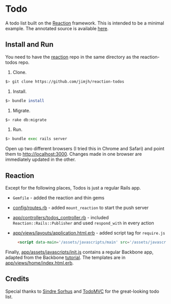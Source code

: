 # Todo
A todo list built on the [Reaction][1] framework. This is intended to be a minimal example.
The annotated source is available [here][6].

## Install and Run
You need to have the [reaction][1] repo in the same directory as the reaction-todos repo.

1. Clone.

  ```bash
  $> git clone https://github.com/jimjh/reaction-todos
  ```

1. Install.

  ```bash
  $> bundle install
  ```

1. Migrate.

  ```bash
  $> rake db:migrate
  ```

1. Run.

  ```bash
  $> bundle exec rails server
  ```

Open up two different browsers (I tried this in Chrome and Safari) and point
them to [http://localhost:3000](http://localhost:3000).  Changes made in one
browser are immediately updated in the other.

## Reaction
Except for the following places, Todos is just a regular Rails app.

* `Gemfile` - added the reaction and thin gems
* [config/routes.rb][5] - added `mount_reaction` to start the push server
* [app/controllers/todos_controller.rb][7] - included `Reaction::Rails::Publisher` and used
  `respond_with` in every action
* [app/views/layouts/application.html.erb][8] - added script tag for `require.js`

  ```html
    <script data-main='/assets/javascripts/main' src='/assets/javascripts/require.js'></script>
  ```

Finally, [app/assets/javascripts/init.js][9] contains a regular Backbone app,
adapted from the Backbone [tutorial][4].  The templates are in
[app/views/home/index.html.erb][0].

## Credits
Special thanks to [Sindre Sorhus][2] and [TodoMVC][3] for the great-looking
todo list.

  [1]: https://github.com/jimjh/reaction
  [2]: https://github.com/sindresorhus
  [3]: http://todomvc.com
  [4]: http://backbonejs.org/docs/todos.html
  [5]: http://jimjh.github.com/reaction-todos/config/routes.html
  [6]: http://jimjh.github.com/reaction-todos
  [7]: http://jimjh.github.com/reaction-todos/app/controllers/todos_controller.html
  [8]: http://jimjh.github.com/reaction-todos/app/views/layouts/application.html.html
  [9]: http://jimjh.github.com/reaction-todos/app/assets/javascripts/init.html
  [0]: http://jimjh.github.com/reaction-todos/app/views/home/index.html.html